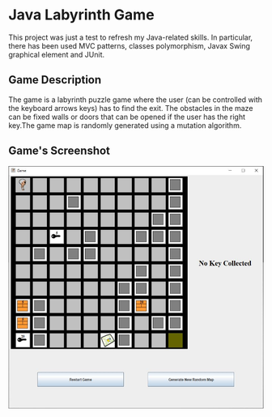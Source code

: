 # Java Labyrinth Game
This project was just a test to refresh my Java-related skills. In particular, there has been used MVC patterns, classes polymorphism,  Javax Swing graphical element and JUnit.  
## Game Description
The game is a labyrinth puzzle game where the user (can be controlled with the keyboard arrows keys) has to find the exit. The obstacles in the maze can be fixed walls or doors that can be opened if the user has the right key.The game map is randomly generated using a mutation algorithm.



## Game's Screenshot
![alt text](https://raw.githubusercontent.com/umeer/Java-Game/master/Game_HUD.JPG)
